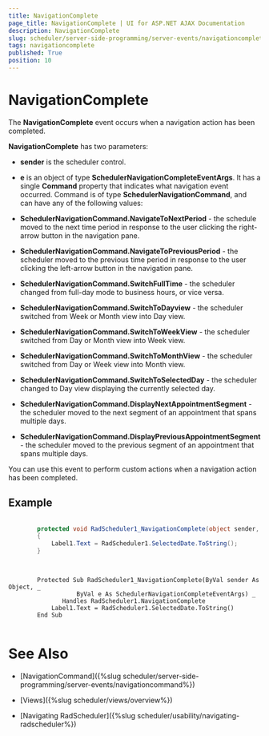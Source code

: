 ```yaml
---
title: NavigationComplete
page_title: NavigationComplete | UI for ASP.NET AJAX Documentation
description: NavigationComplete
slug: scheduler/server-side-programming/server-events/navigationcomplete
tags: navigationcomplete
published: True
position: 10
---
```


# NavigationComplete



The __NavigationComplete__ event occurs when a navigation action has been completed.

__NavigationComplete__ has two parameters:

* __sender__ is the scheduler control.

* __e__ is an object of type __SchedulerNavigationCompleteEventArgs__. It has a single __Command__ property that indicates what navigation event occurred. Command is of type __SchedulerNavigationCommand__, and can have any of the following values:

* __SchedulerNavigationCommand.NavigateToNextPeriod__ - the schedule moved to the next time period in response to the user clicking the right-arrow button in the navigation pane.

* __SchedulerNavigationCommand.NavigateToPreviousPeriod__ - the scheduler moved to the previous time period in response to the user clicking the left-arrow button in the navigation pane.

* __SchedulerNavigationCommand.SwitchFullTime__ - the scheduler changed from full-day mode to business hours, or vice versa.

* __SchedulerNavigationCommand.SwitchToDayview__ - the scheduler switched from Week or Month view into Day view.

* __SchedulerNavigationCommand.SwitchToWeekView__ - the scheduler switched from Day or Month view into Week view.

* __SchedulerNavigationCommand.SwitchToMonthView__ - the scheduler switched from Day or Week view into Month view.

* __SchedulerNavigationCommand.SwitchToSelectedDay__ - the scheduler changed to Day view displaying the currently selected day.

* __SchedulerNavigationCommand.DisplayNextAppointmentSegment__ - the scheduler moved to the next segment of an appointment that spans multiple days.

* __SchedulerNavigationCommand.DisplayPreviousAppointmentSegment__ - the scheduler moved to the previous segment of an appointment that spans multiple days.

You can use this event to perform custom actions when a navigation action has been completed.

## Example





````C#
	
	    protected void RadScheduler1_NavigationComplete(object sender, SchedulerNavigationCompleteEventArgs e) 
	    { 
	        Label1.Text = RadScheduler1.SelectedDate.ToString(); 
	    }
	
````
````VB.NET
	
	    Protected Sub RadScheduler1_NavigationComplete(ByVal sender As Object, _
	               ByVal e As SchedulerNavigationCompleteEventArgs) _
	           Handles RadScheduler1.NavigationComplete
	        Label1.Text = RadScheduler1.SelectedDate.ToString()
	    End Sub
	
````


# See Also

 * [NavigationCommand]({%slug scheduler/server-side-programming/server-events/navigationcommand%})

 * [Views]({%slug scheduler/views/overview%})

 * [Navigating RadScheduler]({%slug scheduler/usability/navigating-radscheduler%})
